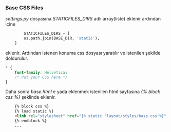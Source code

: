 ### Base CSS Files
*settings.py* dosyasına *STATICFILES_DIRS* adlı array(liste) eklenir ardından içine
```python
		STATICFILES_DIRS = [
	    os.path.join(BASE_DIR, 'static'),
	]
```
eklenir.
Ardından istenen konuma css dosyası yaratılır ve istenilen şekilde doldurulur.
```css
* {
    font-family: Helvetica;
    /* Put your CSS here */
}
```
Daha sonra *base.html* e yada eklenmek istenilen html sayfasına *{% block css %}* şeklinde eklenir.
```html
	{% block css %}
	{% load static %}
	<link rel="stylesheet" href="{% static 'layout/styles/base.css'%}" type="text/css" />
	{% endblock %}
	...
```